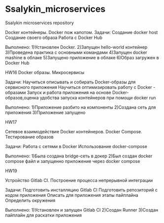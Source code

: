 # Ssalykin_microservices
Ssalykin microservices repository

Docker контейнеры. Docker пож капотом.
Задачи:
Создание docker host
Создание своего образа
Работа с Docker Hub

Выполнено:
1)Установлен Docker.
2)Запущен hello-world контейнер
3)Проведена практика с основными командами
4)Запущен docker mashine в облаке
5)Запущено приложение в облаке
6)Образ загружен в Docker Hub

HW16
Docker образы. Микросервисы

Задачи:
Научиться описывать и собирать Docker-образы для сервисного приложения 
Научиться оптимизировать работу с Docker - образами 
Запуск и работа приложения на основе Docker-образов,оценка удобства запуска контейнеров при помощи docker run

Выполнено:
1)Приложение разбито на компоненты
2)Создана сеть для приложения
3)Приложение запущено


HW17

Сетевое взаимодействие Docker контейнеров. Docker Compose. Тестирование образов

Задачи:
Работа с сетями в Docker
Использование docker-compose

Выполнено:
1)Была создана bridge-сеть в докер
2)Был создан docker compose файл и запущенно приложение через docker compose

HW19


Устройство Gitlab CI. Построение процесса непрерывной интеграции

Задачи:
Подготовить инсталляцию Gitlab CI 
Подготовить репозиторий с кодом приложения
Описать для приложения этапы пайплайна
Определить окружения

Выполнено:
1)Установлен и запущен Gitlab CI
2)Создан Runner
3)Создан пайплайн для раскатки приложения

